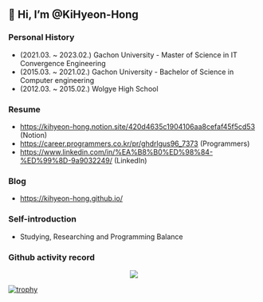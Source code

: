 ## 👋 Hi, I’m @KiHyeon-Hong

### Personal History

- (2021.03. ~ 2023.02.) Gachon University - Master of Science in IT Convergence Engineering
- (2015.03. ~ 2021.02.) Gachon University - Bachelor of Science in Computer engineering
- (2012.03. ~ 2015.02.) Wolgye High School


### Resume

- https://kihyeon-hong.notion.site/420d4635c1904106aa8cefaf45f5cd53 (Notion)
- https://career.programmers.co.kr/pr/ghdrlgus96_7373 (Programmers)
- https://www.linkedin.com/in/%EA%B8%B0%ED%98%84-%ED%99%8D-9a9032249/ (LinkedIn)



### Blog

- https://kihyeon-hong.github.io/



### Self-introduction
- Studying, Researching and Programming Balance


### Github activity record
<p align="center">
  <a href="https://github.com/anuraghazra/github-readme-stats">
    <img align="center" src="https://github-readme-stats.vercel.app/api?username=KiHyeon-Hong&count_private=true&show_icons=true" />
  </a>
</p>


[![trophy](https://github-profile-trophy.vercel.app/?username=KiHyeon-Hong&margin-w=10&margin-h=10&no-frame=true&no-bg=true&row=1&column=8)](https://github.com/ryo-ma/github-profile-trophy)

<!--
<p align="center">
    <img src="https://img.shields.io/badge/-Python-000000?style=flat&logo=Python&logoColor=white">
    <img src="https://img.shields.io/badge/-Node.js-000000?style=flat&logo=Node.js&logoColor=white">
    <img src="https://img.shields.io/badge/-C-000000?style=flat&logo=C&logoColor=white">
    <img src="https://img.shields.io/badge/-JavaScript-000000?style=flat&logo=Javascript&logoColor=white">
</p>
-->

